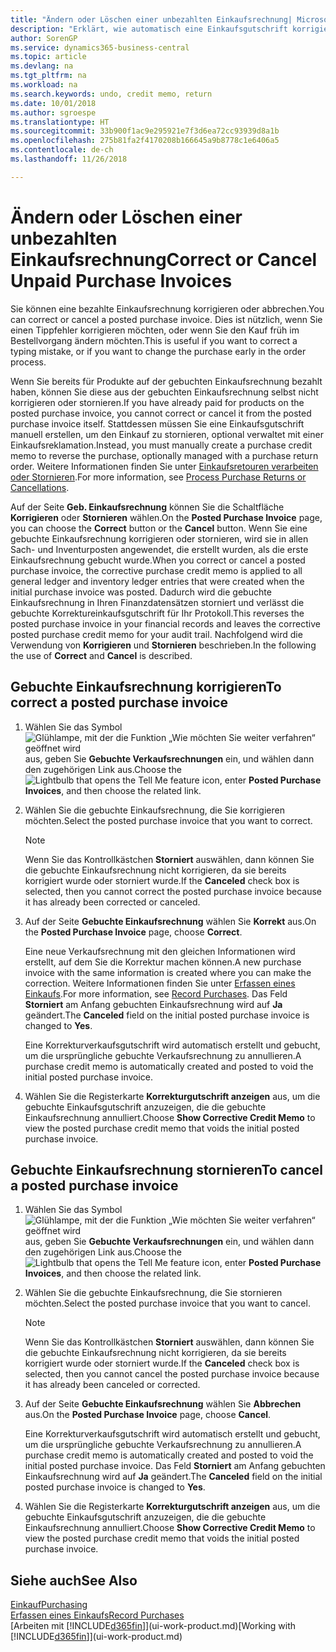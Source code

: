 ```yaml
---
title: "Ändern oder Löschen einer unbezahlten Einkaufsrechnung| Microsoft Docs"
description: "Erklärt, wie automatisch eine Einkaufsgutschrift korrigiert, abgebrochen oder rückgängig gemacht wird und eine gebuchte Einkaufsrechnung erstellt wird."
author: SorenGP
ms.service: dynamics365-business-central
ms.topic: article
ms.devlang: na
ms.tgt_pltfrm: na
ms.workload: na
ms.search.keywords: undo, credit memo, return
ms.date: 10/01/2018
ms.author: sgroespe
ms.translationtype: HT
ms.sourcegitcommit: 33b900f1ac9e295921e7f3d6ea72cc93939d8a1b
ms.openlocfilehash: 275b81fa2f4170208b166645a9b8778c1e6406a5
ms.contentlocale: de-ch
ms.lasthandoff: 11/26/2018

---
```

# <a name="correct-or-cancel-unpaid-purchase-invoices"></a><span data-ttu-id="275cf-103">Ändern oder Löschen einer unbezahlten Einkaufsrechnung</span><span class="sxs-lookup"><span data-stu-id="275cf-103">Correct or Cancel Unpaid Purchase Invoices</span></span>
<span data-ttu-id="275cf-104">Sie können eine bezahlte Einkaufsrechnung korrigieren oder abbrechen.</span><span class="sxs-lookup"><span data-stu-id="275cf-104">You can correct or cancel a posted purchase invoice.</span></span> <span data-ttu-id="275cf-105">Dies ist nützlich, wenn Sie einen Tippfehler korrigieren möchten, oder wenn Sie den Kauf früh im Bestellvorgang ändern möchten.</span><span class="sxs-lookup"><span data-stu-id="275cf-105">This is useful if you want to correct a typing mistake, or if you want to change the purchase early in the order process.</span></span>

<span data-ttu-id="275cf-106">Wenn Sie bereits für Produkte auf der gebuchten Einkaufsrechnung bezahlt haben, können Sie diese aus der gebuchten Einkaufsrechnung selbst nicht korrigieren oder stornieren.</span><span class="sxs-lookup"><span data-stu-id="275cf-106">If you have already paid for products on the posted purchase invoice, you cannot correct or cancel it from the posted purchase invoice itself.</span></span> <span data-ttu-id="275cf-107">Stattdessen müssen Sie eine Einkaufsgutschrift manuell erstellen, um den Einkauf zu stornieren, optional verwaltet mit einer Einkaufsreklamation.</span><span class="sxs-lookup"><span data-stu-id="275cf-107">Instead, you must manually create a purchase credit memo to reverse the purchase, optionally managed with a purchase return order.</span></span> <span data-ttu-id="275cf-108">Weitere Informationen finden Sie unter [Einkaufsretouren verarbeiten oder Stornieren](purchasing-how-process-purchase-returns-cancellations.md).</span><span class="sxs-lookup"><span data-stu-id="275cf-108">For more information, see [Process Purchase Returns or Cancellations](purchasing-how-process-purchase-returns-cancellations.md).</span></span>

<span data-ttu-id="275cf-109">Auf der Seite **Geb. Einkaufsrechnung** können Sie die Schaltfläche **Korrigieren** oder **Stornieren** wählen.</span><span class="sxs-lookup"><span data-stu-id="275cf-109">On the **Posted Purchase Invoice** page, you can choose the **Correct** button or the **Cancel** button.</span></span> <span data-ttu-id="275cf-110">Wenn Sie eine gebuchte Einkaufsrechnung korrigieren oder stornieren, wird sie in allen Sach- und Inventurposten angewendet, die erstellt wurden, als die erste Einkaufsrechnung gebucht wurde.</span><span class="sxs-lookup"><span data-stu-id="275cf-110">When you correct or cancel a posted purchase invoice, the corrective purchase credit memo is applied to all general ledger and inventory ledger entries that were created when the initial purchase invoice was posted.</span></span> <span data-ttu-id="275cf-111">Dadurch wird die gebuchte Einkaufsrechnung in Ihren Finanzdatensätzen storniert und verlässt die gebuchte Korrektureinkaufsgutschrift für Ihr Protokoll.</span><span class="sxs-lookup"><span data-stu-id="275cf-111">This reverses the posted purchase invoice in your financial records and leaves the corrective posted purchase credit memo for your audit trail.</span></span> <span data-ttu-id="275cf-112">Nachfolgend wird die Verwendung von **Korrigieren** und **Stornieren** beschrieben.</span><span class="sxs-lookup"><span data-stu-id="275cf-112">In the following the use of **Correct** and **Cancel** is described.</span></span>

## <a name="to-correct-a-posted-purchase-invoice"></a><span data-ttu-id="275cf-113">Gebuchte Einkaufsrechnung korrigieren</span><span class="sxs-lookup"><span data-stu-id="275cf-113">To correct a posted purchase invoice</span></span>
1. <span data-ttu-id="275cf-114">Wählen Sie das Symbol ![Glühlampe, mit der die Funktion „Wie möchten Sie weiter verfahren“ geöffnet wird](media/ui-search/search_small.png "Wie möchten Sie weiter verfahren?") aus, geben Sie **Gebuchte Verkaufsrechnungen** ein, und wählen dann den zugehörigen Link aus.</span><span class="sxs-lookup"><span data-stu-id="275cf-114">Choose the ![Lightbulb that opens the Tell Me feature](media/ui-search/search_small.png "Tell me what you want to do") icon, enter **Posted Purchase Invoices**, and then choose the related link.</span></span>  
2. <span data-ttu-id="275cf-115">Wählen Sie die gebuchte Einkaufsrechnung, die Sie korrigieren möchten.</span><span class="sxs-lookup"><span data-stu-id="275cf-115">Select the posted purchase invoice that you want to correct.</span></span>  

    > [!NOTE]  
    >   <span data-ttu-id="275cf-116">Wenn Sie das Kontrollkästchen **Storniert** auswählen, dann können Sie die gebuchte Einkaufsrechnung nicht korrigieren, da sie bereits korrigiert wurde oder storniert wurde.</span><span class="sxs-lookup"><span data-stu-id="275cf-116">If the **Canceled** check box is selected, then you cannot correct the posted purchase invoice because it has already been corrected or canceled.</span></span>
3. <span data-ttu-id="275cf-117">Auf der Seite **Gebuchte Einkaufsrechnung** wählen Sie **Korrekt** aus.</span><span class="sxs-lookup"><span data-stu-id="275cf-117">On the **Posted Purchase Invoice** page, choose **Correct**.</span></span>

    <span data-ttu-id="275cf-118">Eine neue Verkaufsrechnung mit den gleichen Informationen wird erstellt, auf dem Sie die Korrektur machen können.</span><span class="sxs-lookup"><span data-stu-id="275cf-118">A new purchase invoice with the same information is created where you can make the correction.</span></span> <span data-ttu-id="275cf-119">Weitere Informationen finden Sie unter [Erfassen eines Einkaufs](purchasing-how-record-purchases.md).</span><span class="sxs-lookup"><span data-stu-id="275cf-119">For more information, see [Record Purchases](purchasing-how-record-purchases.md).</span></span> <span data-ttu-id="275cf-120">Das Feld **Storniert** am Anfang gebuchten Einkaufsrechnung wird auf **Ja** geändert.</span><span class="sxs-lookup"><span data-stu-id="275cf-120">The **Canceled** field on the initial posted purchase invoice is changed to **Yes**.</span></span>

    <span data-ttu-id="275cf-121">Eine Korrekturverkaufsgutschrift wird automatisch erstellt und gebucht, um die ursprüngliche gebuchte Verkaufsrechnung zu annullieren.</span><span class="sxs-lookup"><span data-stu-id="275cf-121">A purchase credit memo is automatically created and posted to void the initial posted purchase invoice.</span></span>
4. <span data-ttu-id="275cf-122">Wählen Sie die Registerkarte **Korrekturgutschrift anzeigen** aus, um die gebuchte Einkaufsgutschrift anzuzeigen, die die gebuchte Einkaufsrechnung annulliert.</span><span class="sxs-lookup"><span data-stu-id="275cf-122">Choose **Show Corrective Credit Memo** to view the posted purchase credit memo that voids the initial posted purchase invoice.</span></span>

## <a name="to-cancel-a-posted-purchase-invoice"></a><span data-ttu-id="275cf-123">Gebuchte Einkaufsrechnung stornieren</span><span class="sxs-lookup"><span data-stu-id="275cf-123">To cancel a posted purchase invoice</span></span>
1. <span data-ttu-id="275cf-124">Wählen Sie das Symbol ![Glühlampe, mit der die Funktion „Wie möchten Sie weiter verfahren“ geöffnet wird](media/ui-search/search_small.png "Wie möchten Sie weiter verfahren?") aus, geben Sie **Gebuchte Verkaufsrechnungen** ein, und wählen dann den zugehörigen Link aus.</span><span class="sxs-lookup"><span data-stu-id="275cf-124">Choose the ![Lightbulb that opens the Tell Me feature](media/ui-search/search_small.png "Tell me what you want to do") icon, enter **Posted Purchase Invoices**, and then choose the related link.</span></span>  
2. <span data-ttu-id="275cf-125">Wählen Sie die gebuchte Einkaufsrechnung, die Sie stornieren möchten.</span><span class="sxs-lookup"><span data-stu-id="275cf-125">Select the posted purchase invoice that you want to cancel.</span></span>

    > [!NOTE]  
    >   <span data-ttu-id="275cf-126">Wenn Sie das Kontrollkästchen **Storniert** auswählen, dann können Sie die gebuchte Einkaufsrechnung nicht korrigieren, da sie bereits korrigiert wurde oder storniert wurde.</span><span class="sxs-lookup"><span data-stu-id="275cf-126">If the **Canceled** check box is selected, then you cannot cancel the posted purchase invoice because it has already been canceled or corrected.</span></span>
3. <span data-ttu-id="275cf-127">Auf der Seite **Gebuchte Einkaufsrechnung** wählen Sie **Abbrechen** aus.</span><span class="sxs-lookup"><span data-stu-id="275cf-127">On the **Posted Purchase Invoice** page, choose **Cancel**.</span></span>

    <span data-ttu-id="275cf-128">Eine Korrekturverkaufsgutschrift wird automatisch erstellt und gebucht, um die ursprüngliche gebuchte Verkaufsrechnung zu annullieren.</span><span class="sxs-lookup"><span data-stu-id="275cf-128">A purchase credit memo is automatically created and posted to void the initial posted purchase invoice.</span></span> <span data-ttu-id="275cf-129">Das Feld **Storniert** am Anfang gebuchten Einkaufsrechnung wird auf **Ja** geändert.</span><span class="sxs-lookup"><span data-stu-id="275cf-129">The **Canceled** field on the initial posted purchase invoice is changed to **Yes**.</span></span>
4. <span data-ttu-id="275cf-130">Wählen Sie die Registerkarte **Korrekturgutschrift anzeigen** aus, um die gebuchte Einkaufsgutschrift anzuzeigen, die die gebuchte Einkaufsrechnung annulliert.</span><span class="sxs-lookup"><span data-stu-id="275cf-130">Choose **Show Corrective Credit Memo** to view the posted purchase credit memo that voids the initial posted purchase invoice.</span></span>

## <a name="see-also"></a><span data-ttu-id="275cf-131">Siehe auch</span><span class="sxs-lookup"><span data-stu-id="275cf-131">See Also</span></span>
[<span data-ttu-id="275cf-132">Einkauf</span><span class="sxs-lookup"><span data-stu-id="275cf-132">Purchasing</span></span>](purchasing-manage-purchasing.md)  
[<span data-ttu-id="275cf-133">Erfassen eines Einkaufs</span><span class="sxs-lookup"><span data-stu-id="275cf-133">Record Purchases</span></span>](purchasing-how-record-purchases.md)  
<span data-ttu-id="275cf-134">[Arbeiten mit [!INCLUDE[d365fin](includes/d365fin_md.md)]](ui-work-product.md)</span><span class="sxs-lookup"><span data-stu-id="275cf-134">[Working with [!INCLUDE[d365fin](includes/d365fin_md.md)]](ui-work-product.md)</span></span>

